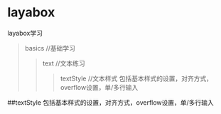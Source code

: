 # layabox
layabox学习

>basics //基础学习
>>text //文本练习
>>>textStyle //文本样式
   包括基本样式的设置，对齐方式，overflow设置，单/多行输入
   
##textStyle
 包括基本样式的设置，对齐方式，overflow设置，单/多行输入
